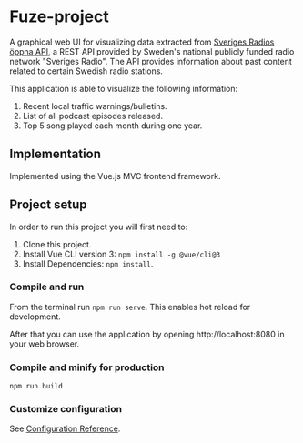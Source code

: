 # Fuze-project

A graphical web UI for visualizing data extracted from [Sveriges Radios öppna API](https://sverigesradio.se/oppetapi), a REST API provided by Sweden's national publicly funded radio network "Sveriges Radio".  The API provides information about past content related to certain Swedish radio stations. 

This application is able to visualize the following information:
1. Recent local traffic warnings/bulletins.  
2. List of all podcast episodes released.
3. Top 5 song played each month during one year.

## Implementation

Implemented using the Vue.js MVC frontend framework.  

## Project setup

In order to run this project you will first need to:

1. Clone this project.
2. Install Vue CLI version 3: `npm install -g @vue/cli@3`
3. Install Dependencies: `npm install`.

### Compile and run
From the terminal run `npm run serve`. This enables hot reload for development. 

After that you can use the application by opening http://localhost:8080 in your web browser.

### Compile and minify for production
```npm run build```

### Customize configuration
See [Configuration Reference](https://cli.vuejs.org/config/).
